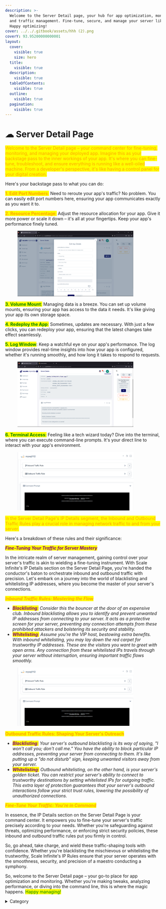 ```yaml
---
description: >-
  Welcome to the Server Detail page, your hub for app optimization, monitoring,
  and traffic management. Fine-tune, secure, and manage your server like a pro.
  Happy optimizing!
cover: ../../.gitbook/assets/hhh (2).png
coverY: 93.95200000000001
layout:
  cover:
    visible: true
    size: hero
  title:
    visible: true
  description:
    visible: true
  tableOfContents:
    visible: true
  outline:
    visible: true
  pagination:
    visible: true
---
```


# ☁ Server Detail Page

<mark style="color:orange;">Welcome to the Server Detail page – your command center for fine-tuning, monitoring, and managing your deployed app.  Imagine this as your backstage pass to the inner workings of your app. It's where you can fine-tune, troubleshoot, and ensure everything is running like a well-oiled machine. From a developer's perspective, it's like having a control panel for your digital creation.</mark>

Here's your backstage pass to what you can do:

<mark style="color:orange;">**1. Edit Port Numbers**</mark><mark style="color:orange;">:</mark> Need to reroute your app's traffic? No problem. You can easily edit port numbers here, ensuring your app communicates exactly as you want it to.

<mark style="color:orange;">**2. Resource Percentage**</mark><mark style="color:orange;">:</mark> Adjust the resource allocation for your app. Give it more power or scale it down – it's all at your fingertips. Keep your app's performance finely tuned.



<figure><img src="../../.gitbook/assets/Screenshot 2023-08-25 123735.png" alt="" width="375"><figcaption></figcaption></figure>

<mark style="color:green;">**3. Volume Mount**</mark><mark style="color:green;">:</mark> Managing data is a breeze. You can set up volume mounts, ensuring your app has access to the data it needs. It's like giving your app its own storage space.

<mark style="color:green;">**4. Redeploy the App**</mark><mark style="color:green;">:</mark> Sometimes, updates are necessary. With just a few clicks, you can redeploy your app, ensuring that the latest changes take effect seamlessly.

<mark style="color:green;">**5. Log Window**</mark>: Keep a watchful eye on your app's performance. The log window provides real-time insights into how your app is configured, whether it's running smoothly, and how long it takes to respond to requests.



<figure><img src="../../.gitbook/assets/Screenshot 2023-09-04 164012 (1).png" alt="" width="375"><figcaption></figcaption></figure>

<mark style="color:green;">**6. Terminal Access**</mark><mark style="color:green;">:</mark> Feeling like a tech wizard today? Dive into the terminal, where you can execute command-line prompts. It's your direct line to interact with your app's environment.



<figure><img src="../../.gitbook/assets/Screenshot 2023-10-04 131431.png" alt="" width="375"><figcaption></figcaption></figure>

<mark style="color:orange;">In the Server Detail Page's IP Details segment, the Inbound and Outbound Traffic Rules play a crucial role in managing network traffic to and from your server.</mark>&#x20;

Here's a breakdown of these rules and their significance:

_<mark style="color:purple;">**Fine-Tuning Your Traffic for Server Mastery**</mark>_

In the intricate realm of server management, gaining control over your server's traffic is akin to wielding a fine-tuning instrument. With Scale Infinite's IP Details section on the Server Detail Page, you're handed the conductor's baton to orchestrate inbound and outbound traffic with precision. Let's embark on a journey into the world of blacklisting and whitelisting IP addresses, where you become the master of your server's connections.

_<mark style="color:orange;">**Inbound Traffic Rules: Mastering the Flow**</mark>_

* _<mark style="color:purple;">**Blacklisting**</mark><mark style="color:purple;">:</mark> Consider this the bouncer at the door of an expensive club. Inbound blacklisting allows you to identify and prevent unwanted IP addresses from connecting to your server. It acts as a protective screen for your server, preventing any connection attempts from these prohibited attackers and bolstering its security and stability._
* _<mark style="color:purple;">**Whitelisting**</mark><mark style="color:purple;">:</mark> Assume you're the VIP host, bestowing extra benefits. With inbound whitelisting, you may lay down the red carpet for trustworthy IP addresses. These are the visitors you want to greet with open arms. Any connection from these whitelisted IPs travels through your server without interruption, ensuring important traffic flows smoothly._



<figure><img src="../../.gitbook/assets/Screenshot 2023-10-04 131431 (1).png" alt="" width="375"><figcaption></figcaption></figure>

<mark style="color:orange;">**Outbound Traffic Rules: Shaping Your Server's Outreach**</mark>

* _<mark style="color:purple;">**Blacklisting**</mark><mark style="color:purple;">:</mark> Your server's outbound blacklisting is its way of saying, "I won't call you; don't call me." You have the ability to block particular IP addresses, preventing your server from connecting to them. It's like putting up a "do not disturb" sign, keeping unwanted visitors away from your server._
* _<mark style="color:purple;">**Whitelisting**</mark><mark style="color:purple;">:</mark> Outbound whitelisting, on the other hand, is your server's golden ticket. You can restrict your server's ability to connect to trustworthy destinations by setting whitelisted IPs for outgoing traffic. This extra layer of protection guarantees that your server's outbound interactions follow your strict trust rules, lowering the possibility of unauthorized connections._

_<mark style="color:orange;">**Fine-Tune Your Traffic: You're in Command**</mark>_

In essence, the IP Details section on the Server Detail Page is your command center. It empowers you to fine-tune your server's traffic precisely according to your needs. Whether you're safeguarding against threats, optimizing performance, or enforcing strict security policies, these inbound and outbound traffic rules put you firmly in control.

So, go ahead, take charge, and wield these traffic-shaping tools with confidence. Whether you're blacklisting the mischievous or whitelisting the trustworthy, Scale Infinite's IP Rules ensure that your server operates with the smoothness, security, and precision of a maestro conducting a symphony.

So, welcome to the Server Detail page – your go-to place for app optimization and monitoring. Whether you're making tweaks, analyzing performance, or diving into the command line, this is where the magic happens. <mark style="color:green;">Happy managing!</mark>



<details>

<summary>Category</summary>

Kubernetes, cloud computing, DevOps, cloud services, hosting platform, container orchestration, cloud infrastructure, cloud deployment, cloud management, cloud technology, cloud solutions, server

</details>
